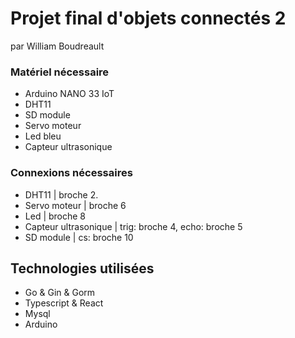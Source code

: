 # Projet final d'objets connectés 2
par William Boudreault

### Matériel nécessaire
- Arduino NANO 33 IoT
- DHT11
- SD module
- Servo moteur
- Led bleu
- Capteur ultrasonique

### Connexions nécessaires
- DHT11 | broche 2.
- Servo moteur | broche 6
- Led | broche 8
- Capteur ultrasonique | trig: broche 4, echo: broche 5
- SD module | cs: broche 10

## Technologies utilisées
- Go & Gin & Gorm
- Typescript & React
- Mysql
- Arduino
